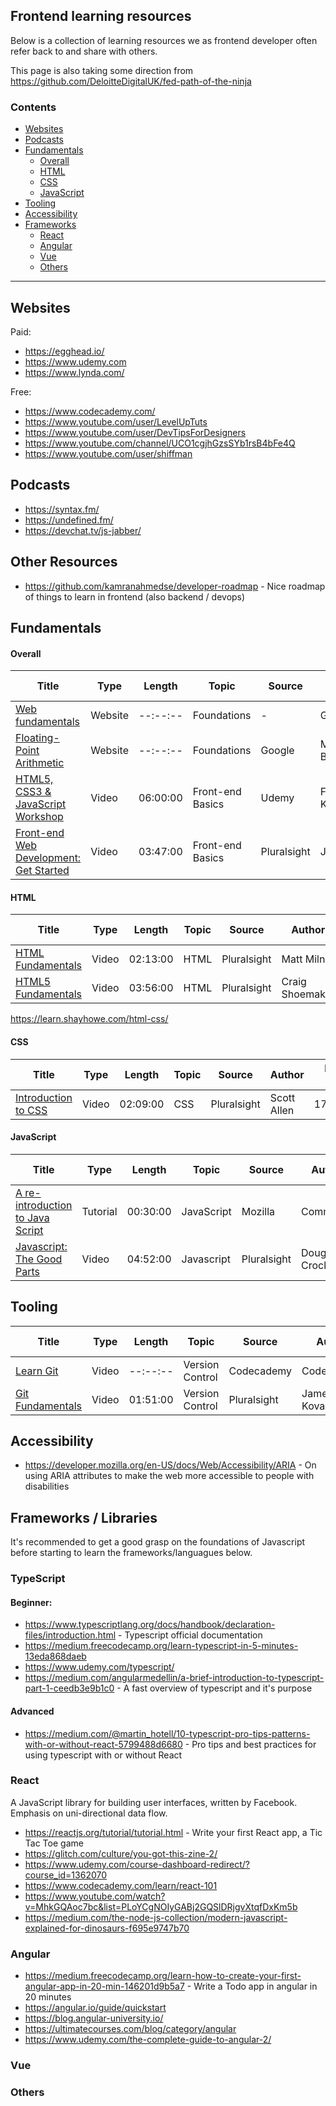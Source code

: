 ## Frontend learning resources

Below is a collection of learning resources we as frontend developer often refer back to and share with others.

This page is also taking some direction from https://github.com/DeloitteDigitalUK/fed-path-of-the-ninja

### Contents
- [Websites](#Websites)
- [Podcasts](#Podcasts)
- [Fundamentals](#Fundamentals)
  - [Overall](#Overall)
  - [HTML](#HTML)
  - [CSS](#CSS)
  - [JavaScript](#JavaScript)
- [Tooling](#Tooling)
- [Accessibility](#Accessibility)
- [Frameworks](#Frameworks)
  - [React](#React)
  - [Angular](#Angular)
  - [Vue](#Vue)
  - [Others](#Others)

---

## Websites

Paid:
- https://egghead.io/
- https://www.udemy.com
- https://www.lynda.com/

Free:
- https://www.codecademy.com/
- https://www.youtube.com/user/LevelUpTuts
- https://www.youtube.com/user/DevTipsForDesigners
- https://www.youtube.com/channel/UCO1cgjhGzsSYb1rsB4bFe4Q
- https://www.youtube.com/user/shiffman


## Podcasts
- https://syntax.fm/
- https://undefined.fm/
- https://devchat.tv/js-jabber/

## Other Resources
- https://github.com/kamranahmedse/developer-roadmap - Nice roadmap of things to learn in frontend (also backend / devops)

## Fundamentals

#### Overall

| **Title** | **Type** | **Length** | **Topic** | **Source** | **Author** | **Release Date** | **Paid?**
| --------------- | -------- | ---------- | --------- | ---------- | ---------- | ---------------- | ------- |
[Web fundamentals](https://developers.google.com/web/fundamentals/) | Website | --:--:-- | Foundations | - | Google | Maintained | No
[Floating-Point Arithmetic](https://www.floating-point-gui.de/) | Website | --:--:-- | Foundations | Google | Michael Borgwardt | Maintained | No
[HTML5, CSS3 & JavaScript Workshop](https://www.udemy.com/course-dashboard-redirect/?course_id=1064800) | Video | 06:00:00 | Front-end Basics | Udemy | Filip Kordanovski | 02/2018 | Yes
[Front-end Web Development: Get Started](https://www.pluralsight.com/courses/front-end-web-development-get-started) | Video | 03:47:00 | Front-end Basics | Pluralsight | Joe Eames | 23/04/2014 | Yes

#### HTML

| **Title** | **Type** | **Length** | **Topic** | **Source** | **Author** | **Release Date** | **Paid?**
| --------------- | -------- | ---------- | --------- | ---------- | ---------- | ---------------- | ------- |
[HTML Fundamentals](https://www.pluralsight.com/courses/html-fundamentals) | Video | 02:13:00 | HTML | Pluralsight | Matt Milner | 17/05/2012 | Yes
[HTML5 Fundamentals](https://www.pluralsight.com/courses/html5-fundamentals-2e) | Video | 03:56:00 | HTML | Pluralsight | Craig Shoemaker | 08/08/2013 | Yes
https://learn.shayhowe.com/html-css/


#### CSS

| **Title** | **Type** | **Length** | **Topic** | **Source** | **Author** | **Release Date** | **Paid?**
| --------------- | -------- | ---------- | --------- | ---------- | ---------- | ---------------- | ------- |
[Introduction to CSS](https://www.pluralsight.com/courses/css-intro) | Video | 02:09:00 | CSS | Pluralsight | Scott Allen | 17/07/2011 | Yes

#### JavaScript

| **Title** | **Type** | **Length** | **Topic** | **Source** | **Author** | **Release Date** | **Paid?**
| --------------- | -------- | ---------- | --------- | ---------- | ---------- | ---------------- | ------- |
[A re-introduction to Java​Script](https://developer.mozilla.org/en-US/docs/Web/JavaScript/A_re-introduction_to_JavaScript) | Tutorial | 00:30:00 | JavaScript | Mozilla | Community | Maintained | No
[Javascript: The Good Parts](https://www.pluralsight.com/courses/javascript-good-parts) | Video | 04:52:00 | Javascript | Pluralsight | Douglas Crockford | 18/02/2013 | Yes

## Tooling

| **Title** | **Type** | **Length** | **Topic** | **Source** | **Author** | **Release Date** | **Paid?**
| --------------- | -------- | ---------- | --------- | ---------- | ---------- | ---------------- | ------- |
[Learn Git](https://www.codecademy.com/learn/learn-git) | Video |  --:--:-- | Version Control | Codecademy | Codecademy | Maintained | No
[Git Fundamentals](https://www.pluralsight.com/courses/git-fundamentals) | Video |  01:51:00 | Version Control | Pluralsight | James Kovacs | 22/05/2010 | Yes

## Accessibility
- https://developer.mozilla.org/en-US/docs/Web/Accessibility/ARIA - On using ARIA attributes to make the web more accessible to people with disabilities

## Frameworks / Libraries
It's recommended to get a good grasp on the foundations of Javascript before starting to learn the frameworks/languagues below. 

### TypeScript
#### Beginner:
- https://www.typescriptlang.org/docs/handbook/declaration-files/introduction.html - Typescript official documentation
- https://medium.freecodecamp.org/learn-typescript-in-5-minutes-13eda868daeb
- https://www.udemy.com/typescript/
- https://medium.com/angularmedellin/a-brief-introduction-to-typescript-part-1-ceedb3e9b1c0 - A fast overview of typescript and it's purpose

#### Advanced
 - https://medium.com/@martin_hotell/10-typescript-pro-tips-patterns-with-or-without-react-5799488d6680 - Pro tips and best practices for using typescript with or without React

### React
A JavaScript library for building user interfaces, written by Facebook. Emphasis on uni-directional data flow.

- https://reactjs.org/tutorial/tutorial.html - Write your first React app, a Tic Tac Toe game
- https://glitch.com/culture/you-got-this-zine-2/
- https://www.udemy.com/course-dashboard-redirect/?course_id=1362070
- https://www.codecademy.com/learn/react-101
- https://www.youtube.com/watch?v=MhkGQAoc7bc&list=PLoYCgNOIyGABj2GQSlDRjgvXtqfDxKm5b
- https://medium.com/the-node-js-collection/modern-javascript-explained-for-dinosaurs-f695e9747b70

### Angular

- https://medium.freecodecamp.org/learn-how-to-create-your-first-angular-app-in-20-min-146201d9b5a7 - Write a Todo app in angular in 20 minutes
- https://angular.io/guide/quickstart
- https://blog.angular-university.io/
- https://ultimatecourses.com/blog/category/angular
- https://www.udemy.com/the-complete-guide-to-angular-2/

### Vue

### Others


